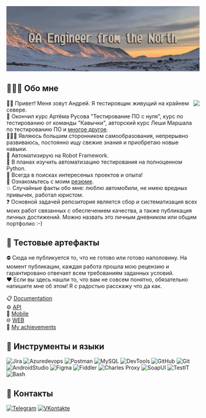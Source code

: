 ![Header](https://github.com/ArliSteel/arlisteel/blob/main/assets/36S9YUODTNk%20копия.png)
## 🧑🏼‍💻 Обо мне
<img align="right" src="https://i.pinimg.com/originals/60/6d/83/606d832d22e2db54a2946e1e83489a77.gif" height="210">

👋🏻 Привет! Меня зовут Андрей. Я тестировщик живущий на крайнем севере.
<br> 🎉 Окончил курс Артёма Русова "Тестирование ПО с нуля", курс по тестированию от команды "Кавычки", авторский курс Леши Маршала по тестированию ПО и [многое другое](https://github.com/ArliSteel/My-achievements).
<br> 👨🏻‍🎓 Являюсь большим сторонником самообразования, непрерывно развиваюсь, постоянно ищу свежие знания и приобретаю новые навыки.
<br> 🤖 Автоматизирую на Robot Framework.
<br> 🐍 В планах изучить автоматизацию тестирования на полноценном Python.
<br> 🔦 Всегда в поисках интересеных проектов и опыта!
<br> 📑 Ознакомьтесь с моим [резюме](https://drive.google.com/file/d/1W2ereueOF7daomKoIzcVT1Or2dfAN4pk/view?usp=sharing).
<br> 💥 Случайные факты обо мне: люблю автомобили, не имею вредных привычек, работал юристом.
<br> ❓ Основной задачей репозитория является сбор и систематизация всех моих работ связанных с обеспечением качества, а также публикация личных достижений. Можно назвать это личным дневником или общим портфолио :-)
## 💼 Тестовые артефакты
⛔️ Сюда не публикуется то, что не готово или готово наполовину. На момент публикации, каждая работа прошла мою рецензию и гарантировано отвечает всем требованиям заданных условий. 
<br> ❤️ Если вы здесь нашли то, что вам не совсем понятно, обязательно напишите мне об этом! Я с радостью расскажу что да как.

📋 [Documentation](https://github.com/ArliSteel/technical_review)
<br>⚙️ [API](https://github.com/ArliSteel/API)
<br>📱 [Mobile](https://github.com/ArliSteel/Mobile)
<br>🌐 [WEB](https://github.com/ArliSteel/WEB)
<br>🌟 [My achievements](https://github.com/ArliSteel/My-achievements)
## 🔧 Инструменты  и языки
![Jira](https://img.shields.io/badge/Jira-CFBEAB?style=for-the-badge&logo=Jira&logoColor=1D7AFC)
![Azuredevops](https://img.shields.io/badge/Azuredevops-CFBEAB?style=for-the-badge&logo=Azuredevops&logoColor=0074CF)
![Postman](https://img.shields.io/badge/Postman-CFBEAB?style=for-the-badge&logo=postman&logoColor=F66935)
![MySQL](https://img.shields.io/badge/MySQL-CFBEAB?style=for-the-badge&logo=MySQL&logoColor=010101)
![DevTools](https://img.shields.io/badge/DevTools-CFBEAB?style=for-the-badge&logo=googlechrome&logoColor=3E80EE)
![GitHub](https://img.shields.io/badge/GitHub-CFBEAB?style=for-the-badge&logo=GitHub&logoColor=000000)
![Git](https://img.shields.io/badge/git-CFBEAB?style=for-the-badge&logo=git&logoColor=#F74E28)
![AndroidStudio](https://img.shields.io/badge/AndroidStudio-CFBEAB?style=for-the-badge&logo=Androidstudio&logoColor=81B34D)
![Figma](https://img.shields.io/badge/figma-CFBEAB?style=for-the-badge&logo=figma&logoColor=FFFFFF)
![Fiddler](https://img.shields.io/badge/Fiddler-CFBEAB?style=for-the-badge)
![Charles Proxy](https://img.shields.io/badge/Charles_Proxy-CFBEAB?style=for-the-badge)
![SoapUI](https://img.shields.io/badge/SoapUI-CFBEAB?style=for-the-badge)
![TestIT](https://img.shields.io/badge/TestIT-CFBEAB?style=for-the-badge)
![Bash](https://img.shields.io/badge/Bash-CFBEAB?style=for-the-badge)
## 🤝 Контакты
[![Telegram](https://img.shields.io/badge/Telegram-CFBEAB?style=for-the-badge&logo=Telegram&logoColor=№2193CD)](https://t.me/arlisteel)
[![VKontakte](https://img.shields.io/badge/VKontakte-CFBEAB?style=for-the-badge&logo=VK&logoColor=0078FF)](https://vk.com/iamsupersex)
